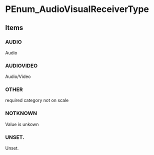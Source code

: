 # PEnum_AudioVisualReceiverType


<!-- end of short definition -->
## Items

### AUDIO
Audio

### AUDIOVIDEO
Audio/Video

### OTHER
required category not on scale

### NOTKNOWN
Value is unkown

### UNSET.
Unset.
